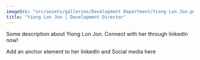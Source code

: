 ```yaml
---
imageSrc: "src/assets/galleries/Development Department/Yiong Lon Jon.png"
title: "Yiong Lon Jon | Development Director"
---
```

Some description about Yiong Lon Jon. Connect with her through linkedIn now!

Add an anchor element to her linkedIn and Social media here

